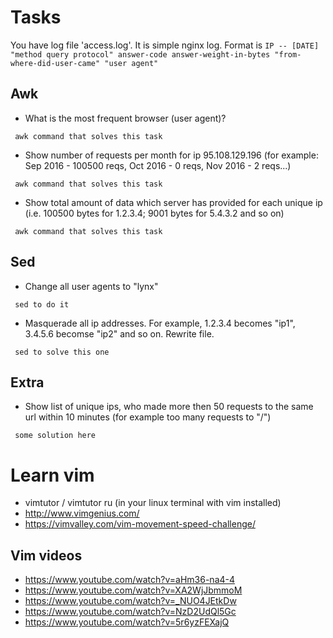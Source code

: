 # Tasks

You have log file 'access.log'. It is simple nginx log. Format is 
`IP -- [DATE] "method query protocol" answer-code answer-weight-in-bytes "from-where-did-user-came" "user agent"`

## Awk
* What is the most frequent browser (user agent)?

` awk command that solves this task`

* Show number of requests per month for ip 95.108.129.196 (for example: Sep 2016 - 100500 reqs, Oct 2016 - 0 reqs, Nov 2016 - 2 reqs...)

` awk command that solves this task`

* Show total amount of data which server has provided for each unique ip (i.e. 100500 bytes for 1.2.3.4; 9001 bytes for 5.4.3.2 and so on)

` awk command that solves this task`

## Sed
* Change all user agents to "lynx"

` sed to do it`

* Masquerade all ip addresses. For example, 1.2.3.4 becomes "ip1", 3.4.5.6 becomse "ip2" and so on. Rewrite file.

` sed to solve this one`

## Extra
* Show list of unique ips, who made more then 50 requests to the same url within 10 minutes (for example too many requests to "/")

` some solution here`



# Learn vim
* vimtutor / vimtutor ru (in your linux terminal with vim installed)
* http://www.vimgenius.com/
* https://vimvalley.com/vim-movement-speed-challenge/

## Vim videos
* https://www.youtube.com/watch?v=aHm36-na4-4
* https://www.youtube.com/watch?v=XA2WjJbmmoM
* https://www.youtube.com/watch?v=_NUO4JEtkDw
* https://www.youtube.com/watch?v=NzD2UdQl5Gc
* https://www.youtube.com/watch?v=5r6yzFEXajQ
